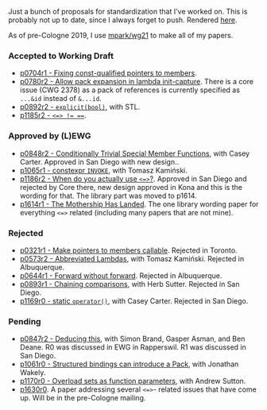 Just a bunch of proposals for standardization that I've worked on. This is
probably not up to date, since I always forget to push. Rendered
[here](https://brevzin.github.io/cpp_proposals).

As of pre-Cologne 2019, I use [mpark/wg21](https://github.com/mpark/wg21) to
make all of my papers.

### Accepted to Working Draft

- [p0704r1 - Fixing const-qualified pointers to members](0704_const_qual_pmfs/p0704r1.html).
- [p0780r2 - Allow pack expansion in lambda init-capture](0780_lambda_pack_capture/p0780r2.html). There is a core issue (CWG 2378) as a pack of references is currently specified as `...&id` instead of `&...id`.
- [p0892r2 - `explicit(bool)`](0892_explicit_bool/p0892r2.html), with STL. 
- [p1185r2 - `<=> != ==`](118x_spaceship/p1185r2.html).

### Approved by (L)EWG

- [p0848r2 - Conditionally Trivial Special Member Functions](0848_special_members/p0848r2.html), with Casey Carter. Approved in San Diego with new design..
- [p1065r1 - constexpr `INVOKE`](1065_constexpr_invoke/p1065r1.html), with Tomasz Kamiński.
- [p1186r2 - When do you actually use `<=>`?](118x_spaceship/d1186r2.html).
  Approved in San Diego and rejected by Core there, new design approved in Kona
  and this is the wording for that. The library part was moved to p1614.
- [p1614r1 - The Mothership Has Landed](118x_spaceship/p1614r1.html). The one
  library wording paper for everything `<=>` related (including many papers that
  are not mine).

### Rejected

- [p0321r1 - Make pointers to members callable](0312_pointers_to_members/p0312r1.html). Rejected in Toronto.
- [p0573r2 - Abbreviated Lambdas](0573_abbrev_lambdas/p0573r2.html), with Tomasz Kamiński. Rejected in Albuquerque.
- [p0644r1 - Forward without forward](0644_fwd/p0644r1.html). Rejected in Albuquerque.
- [p0893r1 - Chaining comparisons](0893_chain_comparisons/p0893r1.html), with Herb Sutter. Rejected in San Diego.
- [p1169r0 - static `operator()`](1169_static_call/p1169r0.html), with Casey Carter. Rejected in San Diego.

### Pending

- [p0847r2 - Deducing this](0847_deducing_this/p0847r2.html), with Simon Brand,
  Gasper Asman, and Ben Deane. R0 was discussed in EWG in Rapperswil. R1 was
  discussed in San Diego. 
- [p1061r0 - Structured bindings can introduce a Pack](1061_sb_pack/p1061r0.html), with Jonathan Wakely.
- [p1170r0 - Overload sets as function parameters](1170_overload_sets/p1170r0.html), with Andrew Sutton.
- [p1630r0](118x_spaceship/d1630r0.html). A paper addressing several `<=>`-
  related issues that have come up. Will be in the pre-Cologne mailing.

